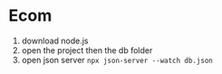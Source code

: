 # Ecom
1. download node.js
2. open the project then the db folder
3. open json server ```npx json-server --watch db.json```
